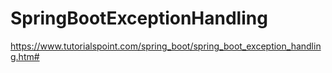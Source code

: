 # SpringBootExceptionHandling

https://www.tutorialspoint.com/spring_boot/spring_boot_exception_handling.htm#
